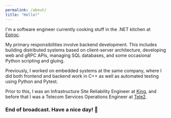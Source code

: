 ```yaml
---
permalink: /about/
title: "Hello!"
---
```


I'm a software engineer currently cooking stuff in the .NET kitchen at [Epiroc](https://www.epiroc.com/).

My primary responsibilities involve backend development. This includes building distributed systems based on client-server architecture, developing web and gRPC APIs, managing SQL databases, and some occasional Python scripting and gluing.

Previously, I worked on embedded systems at the same company, where I did both frontend and backend work in C++ as well as automated testing using Python and Pytest.

Prior to this, I was an Infrastructure Site Reliability Engineer at [King](https://www.king.com/), and before that I was a Telecom Services Operations Engineer at [Tele2](https://www.tele2.se/).

### End of broadcast. Have a nice day! 👋
